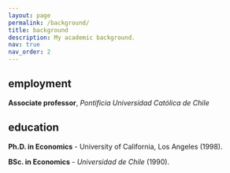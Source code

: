 ```yaml
---
layout: page
permalink: /background/
title: background
description: My academic background.
nav: true
nav_order: 2
---
```


## employment

**Associate professor**, _Pontificia Universidad Católica de Chile_

## education

**Ph.D. in Economics** - University of California, Los Angeles (1998).


**BSc. in Economics** - _Universidad de Chile_ (1990).

